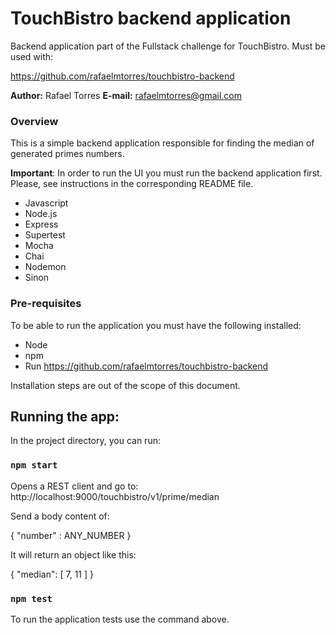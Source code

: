 # TouchBistro backend application

Backend application part of the Fullstack challenge for TouchBistro. Must be used with:

https://github.com/rafaelmtorres/touchbistro-backend

**Author:** Rafael Torres
**E-mail:** rafaelmtorres@gmail.com

### Overview

This is a simple backend application responsible for finding the median of generated primes numbers.

**Important**: In order to run the UI you must run the backend application first. Please, see instructions in the corresponding README file. 

* Javascript
* Node.js
* Express
* Supertest
* Mocha
* Chai
* Nodemon
* Sinon 

### Pre-requisites

To be able to run the application you must have the following installed:

* Node
* npm
* Run https://github.com/rafaelmtorres/touchbistro-backend

Installation steps are out of the scope of this document.

## Running the app:

In the project directory, you can run:

### `npm start`

Opens a REST client and go to: http://localhost:9000/touchbistro/v1/prime/median

Send a body content of: 

{
	"number" : ANY_NUMBER
}

It will return an object like this:

{
    "median": [
        7,
        11
    ]
}

### `npm test`

To run the application tests use the command above.
